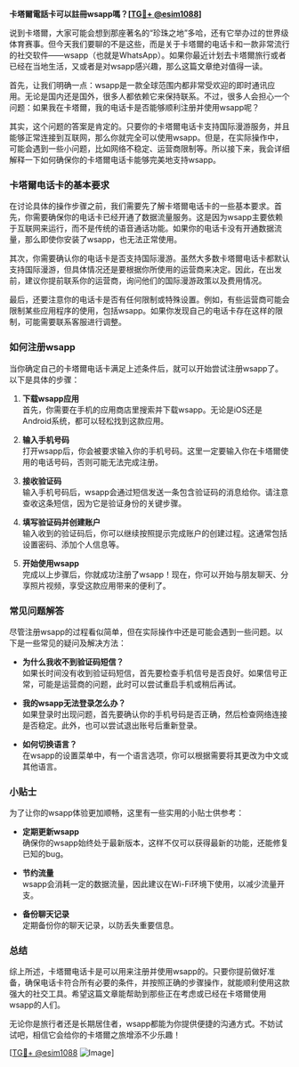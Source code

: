 **卡塔爾電話卡可以註冊wsapp嗎？[[TG💪+ @esim1088](https://t.me/s/esim1088)]**

说到卡塔爾，大家可能会想到那座著名的“珍珠之地”多哈，还有它举办过的世界级体育赛事。但今天我们要聊的不是这些，而是关于卡塔爾的电话卡和一款非常流行的社交软件——wsapp（也就是WhatsApp）。如果你最近计划去卡塔爾旅行或者已经在当地生活，又或者是对wsapp感兴趣，那么这篇文章绝对值得一读。

首先，让我们明确一点：wsapp是一款全球范围内都非常受欢迎的即时通讯应用。无论是国内还是国外，很多人都依赖它来保持联系。不过，很多人会担心一个问题：如果我在卡塔爾，我的电话卡是否能够顺利注册并使用wsapp呢？

其实，这个问题的答案是肯定的。只要你的卡塔爾电话卡支持国际漫游服务，并且能够正常连接到互联网，那么你就完全可以使用wsapp。但是，在实际操作中，可能会遇到一些小问题，比如网络不稳定、运营商限制等。所以接下来，我会详细解释一下如何确保你的卡塔爾电话卡能够完美地支持wsapp。

### 卡塔爾电话卡的基本要求

在讨论具体的操作步骤之前，我们需要先了解卡塔爾电话卡的一些基本要求。首先，你需要确保你的电话卡已经开通了数据流量服务。这是因为wsapp主要依赖于互联网来运行，而不是传统的语音通话功能。如果你的电话卡没有开通数据流量，那么即使你安装了wsapp，也无法正常使用。

其次，你需要确认你的电话卡是否支持国际漫游。虽然大多数卡塔爾电话卡都默认支持国际漫游，但具体情况还是要根据你所使用的运营商来决定。因此，在出发前，建议你提前联系你的运营商，询问他们的国际漫游政策以及费用情况。

最后，还要注意你的电话卡是否有任何限制或特殊设置。例如，有些运营商可能会限制某些应用程序的使用，包括wsapp。如果你发现自己的电话卡存在这样的限制，可能需要联系客服进行调整。

### 如何注册wsapp

当你确定自己的卡塔爾电话卡满足上述条件后，就可以开始尝试注册wsapp了。以下是具体的步骤：

1. **下载wsapp应用**  
   首先，你需要在手机的应用商店里搜索并下载wsapp。无论是iOS还是Android系统，都可以轻松找到这款应用。

2. **输入手机号码**  
   打开wsapp后，你会被要求输入你的手机号码。这里一定要输入你在卡塔爾使用的电话号码，否则可能无法完成注册。

3. **接收验证码**  
   输入手机号码后，wsapp会通过短信发送一条包含验证码的消息给你。请注意查收这条短信，因为它是验证身份的关键步骤。

4. **填写验证码并创建账户**  
   输入收到的验证码后，你可以继续按照提示完成账户的创建过程。这通常包括设置密码、添加个人信息等。

5. **开始使用wsapp**  
   完成以上步骤后，你就成功注册了wsapp！现在，你可以开始与朋友聊天、分享照片视频，享受这款应用带来的便利了。

### 常见问题解答

尽管注册wsapp的过程看似简单，但在实际操作中还是可能会遇到一些问题。以下是一些常见的疑问及解决方法：

- **为什么我收不到验证码短信？**  
  如果长时间没有收到验证码短信，首先要检查手机信号是否良好。如果信号正常，可能是运营商的问题，此时可以尝试重启手机或稍后再试。

- **我的wsapp无法登录怎么办？**  
  如果登录时出现问题，首先要确认你的手机号码是否正确，然后检查网络连接是否稳定。此外，也可以尝试退出账号后重新登录。

- **如何切换语言？**  
  在wsapp的设置菜单中，有一个语言选项，你可以根据需要将其更改为中文或其他语言。

### 小贴士

为了让你的wsapp体验更加顺畅，这里有一些实用的小贴士供参考：

- **定期更新wsapp**  
  确保你的wsapp始终处于最新版本，这样不仅可以获得最新的功能，还能修复已知的bug。

- **节约流量**  
  wsapp会消耗一定的数据流量，因此建议在Wi-Fi环境下使用，以减少流量开支。

- **备份聊天记录**  
  定期备份你的聊天记录，以防丢失重要信息。

### 总结

综上所述，卡塔爾电话卡是可以用来注册并使用wsapp的。只要你提前做好准备，确保电话卡符合所有必要的条件，并按照正确的步骤操作，就能顺利使用这款强大的社交工具。希望这篇文章能帮助到那些正在考虑或已经在卡塔爾使用wsapp的人们。

无论你是旅行者还是长期居住者，wsapp都能为你提供便捷的沟通方式。不妨试试吧，相信它会给你的卡塔爾之旅增添不少乐趣！

[[TG💪+ @esim1088](https://t.me/s/esim1088) ![Image](https://i.postimg.cc/4NQfJmqS/Snipaste-2025-05-13-00-14-12.png)]